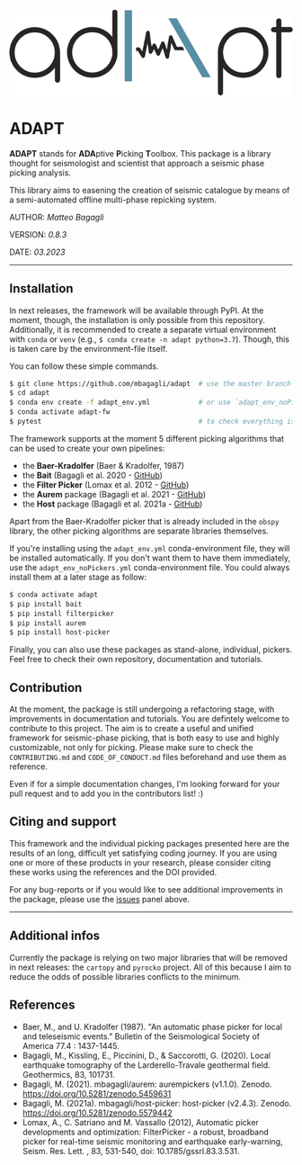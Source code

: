 ![logo](./stuff/adapt_logo.png)

# ADAPT

**ADAPT** stands for **ADA**ptive **P**icking **T**oolbox. This package is a library
thought for seismologist and scientist that approach a seismic phase picking analysis.

This library aims to easening the creation of seismic catalogue by means of a semi-automated offline multi-phase repicking system.

AUTHOR: _Matteo Bagagli_

VERSION: _0.8.3_

DATE: _03.2023_

------------------------------

## Installation

In next releases, the framework will be available through PyPI.
At the moment, though, the installation is only possible from this repository.
Additionally, it is recommended to create a separate virtual environment with `conda` or `venv`
(e.g., `$ conda create -n adapt python=3.7`). Though, this is taken care by the
environment-file itself.

You can follow these simple commands.

```bash
$ git clone https://github.com/mbagagli/adapt  # use the master branch for stable releases
$ cd adapt
$ conda env create -f adapt_env.yml            # or use `adapt_env_noPickers.yml`
$ conda activate adapt-fw
$ pytest                                       # to check everything is ok
```

The framework supports at the moment 5 different picking algorithms that
can be used to create your own pipelines:

- the **Baer-Kradolfer** (Baer & Kradolfer, 1987)
- the **Bait** (Bagagli et al. 2020 - [GitHub](https://github.com/mbagagli/bait))
- the **Filter Picker** (Lomax et al. 2012 - [GitHub](https://github.com/mbagagli/filterpicker))
- the **Aurem** package (Bagagli et al. 2021 - [GitHub](https://github.com/mbagagli/aurem))
- the **Host** package (Bagagli et al. 2021a - [GitHub](https://github.com/mbagagli/host-picker))

Apart from the Baer-Kradolfer picker that is already included in the `obspy`
library, the other picking algorithms are separate libraries themselves.

If you're installing using the `adapt_env.yml` conda-environment file, they
will be installed automatically. If you don't want them to have them immediately,
use the `adapt_env_noPickers.yml` conda-environment file.
You could always install them at a later stage as follow:

```bash
$ conda activate adapt
$ pip install bait
$ pip install filterpicker
$ pip install aurem
$ pip install host-picker
```

Finally, you can also use these packages as stand-alone, individual,
pickers. Feel free to check their own repository, documentation and tutorials.

## Contribution

At the moment, the package is still undergoing a refactoring stage, with
improvements in documentation and tutorials.
You are defintely welcome to contribute to this project. The aim is
to create a useful and unified framework for seismic-phase picking, that
is both easy to use and highly customizable, not only for picking.
Please make sure to check the `CONTRIBUTING.md` and `CODE_OF_CONDUCT.md` files
beforehand and use them as reference.

Even if for a simple documentation changes, I'm looking forward for your pull request
and to add you in the contributors list! :)

## Citing and support

This framework and the individual picking packages presented here are
the results of an long, difficult yet satisfying coding journey.
If you are using one or more of these products in your research, please
consider citing these works using the references and the DOI provided.

For any bug-reports or if you would like to see additional improvements
in the package, please use the [issues](https://github.com/mbagagli/adapt/issues) panel above.

------------------------------

## Additional infos

Currently the package is relying on two major libraries that will
be removed in next releases: the `cartopy` and `pyrocko` project.
All of this because I aim to reduce the odds of possible libraries
conflicts to the minimum.

## References

- Baer, M., and U. Kradolfer (1987). "An automatic phase picker for local and teleseismic events." Bulletin of the Seismological Society of America 77.4 : 1437-1445.
- Bagagli, M., Kissling, E., Piccinini, D., & Saccorotti, G. (2020). Local earthquake tomography of the Larderello-Travale geothermal field. Geothermics, 83, 101731.
- Bagagli, M. (2021). mbagagli/aurem: aurempickers (v1.1.0). Zenodo. https://doi.org/10.5281/zenodo.5459631
- Bagagli, M. (2021a). mbagagli/host-picker: host-picker (v2.4.3). Zenodo. https://doi.org/10.5281/zenodo.5579442
- Lomax, A., C. Satriano and M. Vassallo (2012), Automatic picker developments and optimization: FilterPicker - a robust, broadband picker for real-time seismic monitoring and earthquake early-warning, Seism. Res. Lett. , 83, 531-540, doi: 10.1785/gssrl.83.3.531.
